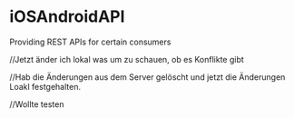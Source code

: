 # iOSAndroidAPI
Providing REST APIs for certain consumers

//Jetzt änder ich lokal was um zu schauen, ob es Konflikte gibt

//Hab die Änderungen aus dem Server gelöscht und jetzt die Änderungen  Loakl festgehalten.


//Wollte testen


